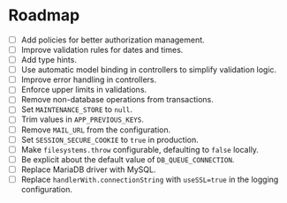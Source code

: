 # Roadmap

- [ ] Add policies for better authorization management.
- [ ] Improve validation rules for dates and times.
- [ ] Add type hints.
- [ ] Use automatic model binding in controllers to simplify validation logic.
- [ ] Improve error handling in controllers.
- [ ] Enforce upper limits in validations.
- [ ] Remove non-database operations from transactions.
- [ ] Set `MAINTENANCE_STORE` to `null`.
- [ ] Trim values in `APP_PREVIOUS_KEYS`.
- [ ] Remove `MAIL_URL` from the configuration.
- [ ] Set `SESSION_SECURE_COOKIE` to `true` in production.
- [ ] Make `filesystems.throw` configurable, defaulting to `false` locally.
- [ ] Be explicit about the default value of `DB_QUEUE_CONNECTION`.
- [ ] Replace MariaDB driver with MySQL.
- [ ] Replace `handlerWith.connectionString` with `useSSL=true` in the logging configuration.
